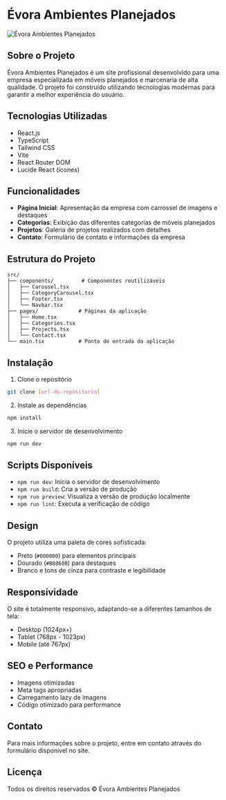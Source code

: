 # Évora Ambientes Planejados

![Évora Ambientes Planejados](https://images.unsplash.com/photo-1581016120489-8fcc8a6f3d8b?ixlib=rb-4.0.3&auto=format&fit=crop&w=2070&q=80)

## Sobre o Projeto

Évora Ambientes Planejados é um site profissional desenvolvido para uma empresa especializada em móveis planejados e marcenaria de alta qualidade. O projeto foi construído utilizando tecnologias modernas para garantir a melhor experiência do usuário.

## Tecnologias Utilizadas

- React.js
- TypeScript
- Tailwind CSS
- Vite
- React Router DOM
- Lucide React (ícones)

## Funcionalidades

- **Página Inicial**: Apresentação da empresa com carrossel de imagens e destaques
- **Categorias**: Exibição das diferentes categorias de móveis planejados
- **Projetos**: Galeria de projetos realizados com detalhes
- **Contato**: Formulário de contato e informações da empresa

## Estrutura do Projeto

```
src/
├── components/         # Componentes reutilizáveis
│   ├── Carousel.tsx
│   ├── CategoryCarousel.tsx
│   ├── Footer.tsx
│   └── Navbar.tsx
├── pages/             # Páginas da aplicação
│   ├── Home.tsx
│   ├── Categories.tsx
│   ├── Projects.tsx
│   └── Contact.tsx
└── main.tsx           # Ponto de entrada da aplicação
```

## Instalação

1. Clone o repositório
```bash
git clone [url-do-repositorio]
```

2. Instale as dependências
```bash
npm install
```

3. Inicie o servidor de desenvolvimento
```bash
npm run dev
```

## Scripts Disponíveis

- `npm run dev`: Inicia o servidor de desenvolvimento
- `npm run build`: Cria a versão de produção
- `npm run preview`: Visualiza a versão de produção localmente
- `npm run lint`: Executa a verificação de código

## Design

O projeto utiliza uma paleta de cores sofisticada:
- Preto (`#000000`) para elementos principais
- Dourado (`#B8860B`) para destaques
- Branco e tons de cinza para contraste e legibilidade

## Responsividade

O site é totalmente responsivo, adaptando-se a diferentes tamanhos de tela:
- Desktop (1024px+)
- Tablet (768px - 1023px)
- Mobile (até 767px)

## SEO e Performance

- Imagens otimizadas
- Meta tags apropriadas
- Carregamento lazy de imagens
- Código otimizado para performance

## Contato

Para mais informações sobre o projeto, entre em contato através do formulário disponível no site.

## Licença

Todos os direitos reservados © Évora Ambientes Planejados